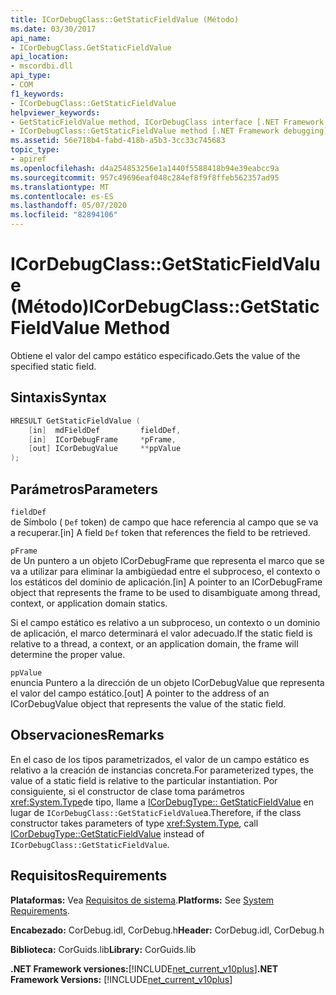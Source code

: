 ```yaml
---
title: ICorDebugClass::GetStaticFieldValue (Método)
ms.date: 03/30/2017
api_name:
- ICorDebugClass.GetStaticFieldValue
api_location:
- mscordbi.dll
api_type:
- COM
f1_keywords:
- ICorDebugClass::GetStaticFieldValue
helpviewer_keywords:
- GetStaticFieldValue method, ICorDebugClass interface [.NET Framework debugging]
- ICorDebugClass::GetStaticFieldValue method [.NET Framework debugging]
ms.assetid: 56e718b4-fabd-418b-a5b3-3cc33c745683
topic_type:
- apiref
ms.openlocfilehash: d4a254853256e1a1440f5588418b94e39eabcc9a
ms.sourcegitcommit: 957c49696eaf048c284ef8f9f8ffeb562357ad95
ms.translationtype: MT
ms.contentlocale: es-ES
ms.lasthandoff: 05/07/2020
ms.locfileid: "82894106"
---
```

# <a name="icordebugclassgetstaticfieldvalue-method"></a><span data-ttu-id="1f13b-102">ICorDebugClass::GetStaticFieldValue (Método)</span><span class="sxs-lookup"><span data-stu-id="1f13b-102">ICorDebugClass::GetStaticFieldValue Method</span></span>
<span data-ttu-id="1f13b-103">Obtiene el valor del campo estático especificado.</span><span class="sxs-lookup"><span data-stu-id="1f13b-103">Gets the value of the specified static field.</span></span>  
  
## <a name="syntax"></a><span data-ttu-id="1f13b-104">Sintaxis</span><span class="sxs-lookup"><span data-stu-id="1f13b-104">Syntax</span></span>  
  
```cpp  
HRESULT GetStaticFieldValue (  
    [in]  mdFieldDef         fieldDef,  
    [in]  ICorDebugFrame     *pFrame,  
    [out] ICorDebugValue     **ppValue  
);  
```  
  
## <a name="parameters"></a><span data-ttu-id="1f13b-105">Parámetros</span><span class="sxs-lookup"><span data-stu-id="1f13b-105">Parameters</span></span>  
 `fieldDef`  
 <span data-ttu-id="1f13b-106">de Símbolo ( `Def` token) de campo que hace referencia al campo que se va a recuperar.</span><span class="sxs-lookup"><span data-stu-id="1f13b-106">[in] A field `Def` token that references the field to be retrieved.</span></span>  
  
 `pFrame`  
 <span data-ttu-id="1f13b-107">de Un puntero a un objeto ICorDebugFrame que representa el marco que se va a utilizar para eliminar la ambigüedad entre el subproceso, el contexto o los estáticos del dominio de aplicación.</span><span class="sxs-lookup"><span data-stu-id="1f13b-107">[in] A pointer to an ICorDebugFrame object that represents the frame to be used to disambiguate among thread, context, or application domain statics.</span></span>  
  
 <span data-ttu-id="1f13b-108">Si el campo estático es relativo a un subproceso, un contexto o un dominio de aplicación, el marco determinará el valor adecuado.</span><span class="sxs-lookup"><span data-stu-id="1f13b-108">If the static field is relative to a thread, a context, or an application domain, the frame will determine the proper value.</span></span>  
  
 `ppValue`  
 <span data-ttu-id="1f13b-109">enuncia Puntero a la dirección de un objeto ICorDebugValue que representa el valor del campo estático.</span><span class="sxs-lookup"><span data-stu-id="1f13b-109">[out] A pointer to the address of an ICorDebugValue object that represents the value of the static field.</span></span>  
  
## <a name="remarks"></a><span data-ttu-id="1f13b-110">Observaciones</span><span class="sxs-lookup"><span data-stu-id="1f13b-110">Remarks</span></span>  
 <span data-ttu-id="1f13b-111">En el caso de los tipos parametrizados, el valor de un campo estático es relativo a la creación de instancias concreta.</span><span class="sxs-lookup"><span data-stu-id="1f13b-111">For parameterized types, the value of a static field is relative to the particular instantiation.</span></span> <span data-ttu-id="1f13b-112">Por consiguiente, si el constructor de clase toma parámetros <xref:System.Type>de tipo, llame a [ICorDebugType:: GetStaticFieldValue](icordebugtype-getstaticfieldvalue-method.md) en lugar de `ICorDebugClass::GetStaticFieldValue`a.</span><span class="sxs-lookup"><span data-stu-id="1f13b-112">Therefore, if the class constructor takes parameters of type <xref:System.Type>, call [ICorDebugType::GetStaticFieldValue](icordebugtype-getstaticfieldvalue-method.md) instead of `ICorDebugClass::GetStaticFieldValue`.</span></span>  
  
## <a name="requirements"></a><span data-ttu-id="1f13b-113">Requisitos</span><span class="sxs-lookup"><span data-stu-id="1f13b-113">Requirements</span></span>  
 <span data-ttu-id="1f13b-114">**Plataformas:** Vea [Requisitos de sistema](../../get-started/system-requirements.md).</span><span class="sxs-lookup"><span data-stu-id="1f13b-114">**Platforms:** See [System Requirements](../../get-started/system-requirements.md).</span></span>  
  
 <span data-ttu-id="1f13b-115">**Encabezado:** CorDebug.idl, CorDebug.h</span><span class="sxs-lookup"><span data-stu-id="1f13b-115">**Header:** CorDebug.idl, CorDebug.h</span></span>  
  
 <span data-ttu-id="1f13b-116">**Biblioteca:** CorGuids.lib</span><span class="sxs-lookup"><span data-stu-id="1f13b-116">**Library:** CorGuids.lib</span></span>  
  
 <span data-ttu-id="1f13b-117">**.NET Framework versiones:**[!INCLUDE[net_current_v10plus](../../../../includes/net-current-v10plus-md.md)]</span><span class="sxs-lookup"><span data-stu-id="1f13b-117">**.NET Framework Versions:** [!INCLUDE[net_current_v10plus](../../../../includes/net-current-v10plus-md.md)]</span></span>
